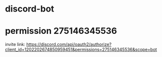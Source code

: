# discord-bot

# permission 275146345536

invite link: https://discord.com/api/oauth2/authorize?client_id=1202202674850959451&permissions=275146345536&scope=bot